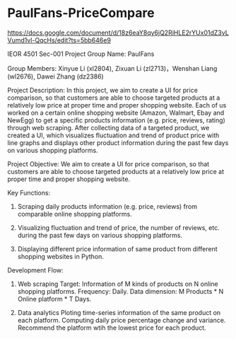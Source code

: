 # PaulFans-PriceCompare
https://docs.google.com/document/d/18z6eaY8qy6jQ2RiHLE2rYUx01dZ3vLVumd1vl-QqcHs/edit?ts=5bb646e9

IEOR 4501 Sec-001 Project
Group Name: PaulFans


Group Members: Xinyue Li (xl2804), Zixuan Li (zl2713)，Wenshan Liang (wl2676), Dawei Zhang (dz2386)


Project Description: In this project, we aim to create a UI for price comparison, so that customers are able to choose targeted products at a relatively low price at proper time and proper shopping website. Each of us worked on a certain online shopping website (Amazon, Walmart, Ebay and NewEgg) to get a specific products information (e.g. price, reviews, rating) through web scraping. After collecting data of a targeted product, we created a UI, which visualizes fluctuation and trend of product price with line graphs and displays other product information during the past few days on various shopping platforms. 






Project Objective: We aim to create a UI for price comparison, so that customers are able to choose targeted products at a relatively low price at proper time and proper shopping website.

Key Functions: 

1. Scraping daily products information (e.g. price, reviews) from comparable online shopping platforms. 

2. Visualizing fluctuation and trend of price, the number of reviews, etc. during the past few days on various shopping platforms.

3. Displaying different price information of same product from different shopping websites in Python.


Development Flow: 

1. Web scraping
Target: Information of M kinds of products on N online shopping platforms.
Frequency: Daily.
Data dimension: M Products * N Online platform *  T Days.

2. Data analytics
Ploting time-series information of the same product on each platform.
Computing daily price percentage change and variance.
Recommend the platform wtih the lowest price for each product.
